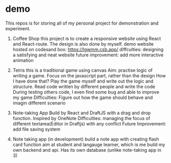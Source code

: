 # demo

This repos is for storing all of my personal project for demonstration and experiment.

1. Coffee Shop
this project is to create a responsive website using React and React-route. 
The design is also done by myself. 
demo website hosted on codesand box: https://lgwmm.csb.app/
diffculties: designing a satisfying and neat website
future improvement: add more interactive animation

2. Tetris
this is a traditional game using canvas 
Aim: practise logic of writing a game. Focus on the javascript part, rather than the design 
How I have done that? Play the game myself and write out the logic and structure. Read code written by different people and write the code
During testing others code, I even find some bug and able to improve my game
Difficulties: Figure out how the game should behave and imagin different scenario

3. Note-taking App
Build by React and DraftJS with a drag and drop function. Inspired by OneNote
Difficulties: managing the focus of different textarea(Editor in Draftjs) with any conflict
Future Improvement: add file saving system 

4. Note taking app (in development)
build a note app with creating flash card function
aim at student and langauge learner, which is me
build my own backend and api. Has its own database (unlike note-taking app in 3)
